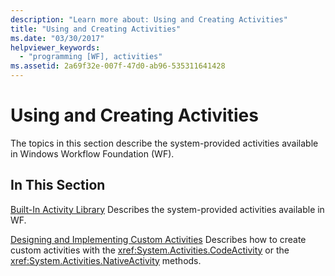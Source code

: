 ```yaml
---
description: "Learn more about: Using and Creating Activities"
title: "Using and Creating Activities"
ms.date: "03/30/2017"
helpviewer_keywords:
  - "programming [WF], activities"
ms.assetid: 2a69f32e-007f-47d0-ab96-535311641428
---
```

# Using and Creating Activities

The topics in this section describe the system-provided activities available in Windows Workflow Foundation (WF).

## In This Section

 [Built-In Activity Library](net-framework-4-5-built-in-activity-library.md)
 Describes the system-provided activities available in WF.

 [Designing and Implementing Custom Activities](designing-and-implementing-custom-activities.md)
 Describes how to create custom activities with the <xref:System.Activities.CodeActivity> or the <xref:System.Activities.NativeActivity> methods.
